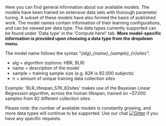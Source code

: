 
Here you can find general information about our available models. The models have been trained on extensive data sets with thorough parameter tuning. A subset of these models have also formed the basis of published work.
The model names contain information of their learning configurations, and can be viewed per data type. The data types currently supported can be found under 'Data type' in the 'Compute here!' tab. **More model-specific information is provided upon choosing a data type from the dropdown menu.**

The model name follows the syntax *"{alg}\_{name}\_{sample}\_{n}sites"*:
* alg = algorithm (options: HBR, BLR)
* name = description of the model
* sample = training sample size (e.g. 82K is 82.000 subjects)
* n = amount of unique training data collection sites

Example: 'BLR_lifespan_57K_82sites' makes use of the Bayesian Linear Regression algorithm, across the human lifespan, trained on ~57.000 samples from 82 different collection sites.

Please note: the number of available models is constantly growing, and more data types will continue to be supported. Use our chat [![Gitter](https://badges.gitter.im/PCNportal/community.svg)](https://gitter.im/PCNportal/community?utm_source=badge&utm_medium=badge&utm_campaign=pr-badge) if you have any specific requests.